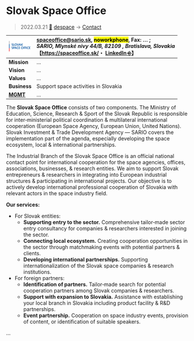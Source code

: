# Slovak Space Office
> 2022.03.21 [🚀](../../index/index.md) [despace](../index.md) → [Contact](../contact.md)

|[![](../f/contact/s/slovak_so_logo1_thumb.webp)](../f/contact/s/slovak_so_logo1.webp)|<spaceoffice@sario.sk>, <mark>noworkphone</mark>, Fax: … ;<br> *SARIO, Mlynské nivy 44/B, 82109 , Bratislava, Slovakia*<br> 【<https://spaceoffice.sk/>・ [LinkedIn ⎆](https://www.linkedin.com/company/slovak-space-office/)】|
|:--|:--|
|**Mission**|…|
|**Vision**|…|
|**Values**|…|
|**Business**|Support space activities in Slovakia|
|**[MGMT](../mgmt.md)**|…|

The **Slovak Space Office** consists of two components. The Ministry of Education, Science, Research & Sport of the Slovak Republic is responsible for inter‑ministerial political coordination & multilateral international cooperation (European Space Agency, European Union, United Nations). Slovak Investment & Trade Development Agency — SARIO covers the implementation part of the agenda, especially developing the space ecosystem, local & international partnerships.

The Industrial Branch of the Slovak Space Office is an official national contact point for international cooperation for the space agencies, offices, associations, businesses, & research entities. We aim to support Slovak entrepreneurs & researchers in integrating into European industrial structures & participating in international projects. Our objective is to actively develop international professional cooperation of Slovakia with relevant actors in the space industry field.

**Our services:**

   - For Slovak entities:
      - **Supporting entry to the sector.** Comprehensive tailor‑made sector entry consultancy for companies & researchers interested in joining the sector.
      - **Connecting local ecosystem.** Creating cooperation opportunities in the sector through matchmaking events with potential partners & clients.
      - **Developing international partnerships.** Supporting internationalization of the Slovak space companies & research institutions.
   - For foreign partners:
      - **Identification of partners.** Tailor‑made search for potential cooperation partners among Slovak companies & researchers.
      - **Support with expansion to Slovakia.** Assistance with establishing your local branch in Slovakia including product facility & R&D partnerships.
      - **Event partnership.** Cooperation on space industry events, provision of content, or identification of suitable speakers.

<p style="page-break-after:always"> </p>

…
